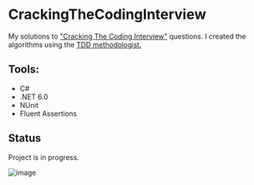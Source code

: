 # CrackingTheCodingInterview
My solutions to <a href="https://www.amazon.pl/Cracking-Coding-Interview-Programming-Questions/dp/0984782850">"Cracking The Coding Interview"</a> questions. I created the algorithms using the <a href="https://www.guru99.com/test-driven-development.html">TDD methodologist.</a>

## Tools:
 * C#
 * .NET 6.0
 * NUnit
 * Fluent Assertions

## Status
Project is in progress.

![image](https://user-images.githubusercontent.com/52860350/159959923-3de5d9e4-a222-4eec-b849-86fbebfb07ff.png)

